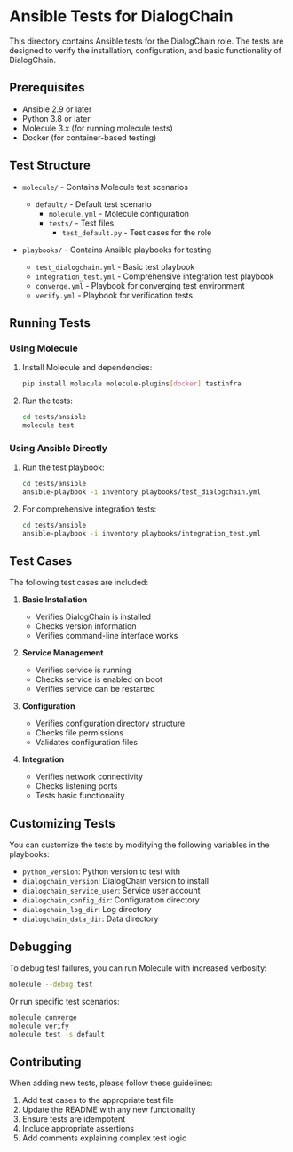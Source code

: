# Ansible Tests for DialogChain

This directory contains Ansible tests for the DialogChain role. The tests are designed to verify the installation, configuration, and basic functionality of DialogChain.

## Prerequisites

- Ansible 2.9 or later
- Python 3.8 or later
- Molecule 3.x (for running molecule tests)
- Docker (for container-based testing)

## Test Structure

- `molecule/` - Contains Molecule test scenarios
  - `default/` - Default test scenario
    - `molecule.yml` - Molecule configuration
    - `tests/` - Test files
      - `test_default.py` - Test cases for the role

- `playbooks/` - Contains Ansible playbooks for testing
  - `test_dialogchain.yml` - Basic test playbook
  - `integration_test.yml` - Comprehensive integration test playbook
  - `converge.yml` - Playbook for converging test environment
  - `verify.yml` - Playbook for verification tests

## Running Tests

### Using Molecule

1. Install Molecule and dependencies:
   ```bash
   pip install molecule molecule-plugins[docker] testinfra
   ```

2. Run the tests:
   ```bash
   cd tests/ansible
   molecule test
   ```

### Using Ansible Directly

1. Run the test playbook:
   ```bash
   cd tests/ansible
   ansible-playbook -i inventory playbooks/test_dialogchain.yml
   ```

2. For comprehensive integration tests:
   ```bash
   cd tests/ansible
   ansible-playbook -i inventory playbooks/integration_test.yml
   ```

## Test Cases

The following test cases are included:

1. **Basic Installation**
   - Verifies DialogChain is installed
   - Checks version information
   - Verifies command-line interface works

2. **Service Management**
   - Verifies service is running
   - Checks service is enabled on boot
   - Verifies service can be restarted

3. **Configuration**
   - Verifies configuration directory structure
   - Checks file permissions
   - Validates configuration files

4. **Integration**
   - Verifies network connectivity
   - Checks listening ports
   - Tests basic functionality

## Customizing Tests

You can customize the tests by modifying the following variables in the playbooks:

- `python_version`: Python version to test with
- `dialogchain_version`: DialogChain version to install
- `dialogchain_service_user`: Service user account
- `dialogchain_config_dir`: Configuration directory
- `dialogchain_log_dir`: Log directory
- `dialogchain_data_dir`: Data directory

## Debugging

To debug test failures, you can run Molecule with increased verbosity:

```bash
molecule --debug test
```

Or run specific test scenarios:

```bash
molecule converge
molecule verify
molecule test -s default
```

## Contributing

When adding new tests, please follow these guidelines:

1. Add test cases to the appropriate test file
2. Update the README with any new functionality
3. Ensure tests are idempotent
4. Include appropriate assertions
5. Add comments explaining complex test logic
